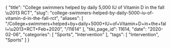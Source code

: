 {
    "title": "College swimmers helped by daily 5,000 IU of Vitamin D in the fall \u2013 RCT",
    "slug": "college-swimmers-helped-by-daily-5000-iu-of-vitamin-d-in-the-fall-rct",
    "aliases": [
        "/College+swimmers+helped+by+daily+5000+IU+of+Vitamin+D+in+the+fall+\u2013+RCT+Feb+2020",
        "/11614"
    ],
    "tiki_page_id": 11614,
    "date": "2020-02-06",
    "categories": [
        "Sports",
        "Intervention"
    ],
    "tags": [
        "Intervention",
        "Sports"
    ]
}